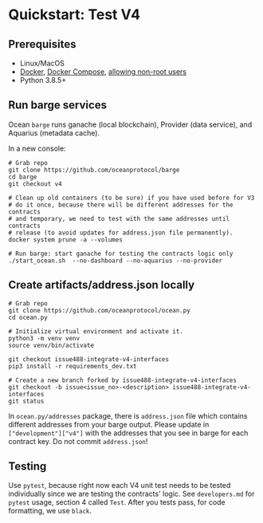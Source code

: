 <!--
Copyright 2021 Ocean Protocol Foundation
SPDX-License-Identifier: Apache-2.0
-->

# Quickstart: Test V4

## Prerequisites

-   Linux/MacOS
-   [Docker](https://docs.docker.com/engine/install/), [Docker Compose](https://docs.docker.com/compose/install/), [allowing non-root users](https://www.thegeekdiary.com/run-docker-as-a-non-root-user/)
-   Python 3.8.5+

## Run barge services

Ocean `barge` runs ganache (local blockchain), Provider (data service), and Aquarius (metadata cache).

In a new console:

```console
# Grab repo
git clone https://github.com/oceanprotocol/barge
cd barge
git checkout v4

# Clean up old containers (to be sure) if you have used before for V3
# do it once, because there will be different addresses for the contracts
# and temporary, we need to test with the same addresses until contracts
# release (to avoid updates for address.json file permanently).
docker system prune -a --volumes

# Run barge: start ganache for testing the contracts logic only
./start_ocean.sh  --no-dashboard --no-aquarius --no-provider
```

## Create artifacts/address.json locally

```console
# Grab repo
git clone https://github.com/oceanprotocol/ocean.py
cd ocean.py

# Initialize virtual environment and activate it.
python3 -m venv venv
source venv/bin/activate

git checkout issue488-integrate-v4-interfaces
pip3 install -r requirements_dev.txt

# Create a new branch forked by issue488-integrate-v4-interfaces
git checkout -b issue<issue_no>-<description> issue488-integrate-v4-interfaces
git status
```

In `ocean.py/addresses` package, there is `address.json` file which contains different
addresses from your barge output. Please update in `["development"]["v4"]` with the addresses
that you see in barge for each contract key.
Do not commit `address.json`!

## Testing

Use `pytest`, because right now each V4 unit test needs to be tested individually
since we are testing the contracts' logic. See `developers.md` for `pytest` usage,
section 4 called `Test`.
After you tests pass, for code formatting, we use `black`.